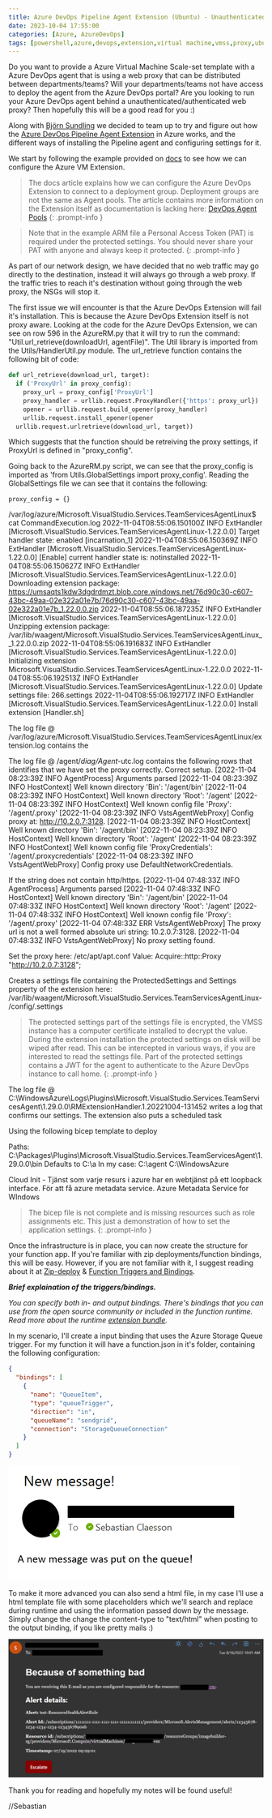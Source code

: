 ```yaml
---
title: Azure DevOps Pipeline Agent Extension (Ubuntu) - Unauthenticated/Authenticated Proxy.
date: 2023-10-04 17:55:00
categories: [Azure, AzureDevOps]
tags: [powershell,azure,devops,extension,virtual machine,vmss,proxy,ubuntu]     # TAG names should always be lowercase
---
```


Do you want to provide a Azure Virtual Machine Scale-set template with a Azure DevOps agent that is using a web proxy that can be distributed between departments/teams?
Will your departments/teams not have access to deploy the agent from the Azure DevOps portal?
Are you looking to run your Azure DevOps agent behind a unauthenticated/authenticated web proxy?
Then hopefully this will be a good read for you :)

Along with [Björn Sundling](https://bjompen.com/#/) we decided to team up to try and figure out how the [Azure DevOps Pipeline Agent Extension](https://learn.microsoft.com/en-us/azure/devops/pipelines/release/deployment-groups/howto-provision-deployment-group-agents?view=azure-devops) in Azure works, and the different ways of installing the Pipeline agent and configuring settings for it.

We start by following the example provided on [docs](https://learn.microsoft.com/en-us/azure/devops/pipelines/release/deployment-groups/howto-provision-deployment-group-agents?view=azure-devops#install-the-azure-pipelines-agent-azure-vm-extension-using-an-arm-template) to see how we can configure the Azure VM Extension.

> The docs article explains how we can configure the Azure DevOps Extension to connect to a deployment group.
Deployment groups are not the same as Agent pools.
The article contains more information on the Extension itself as documentation is lacking here: [DevOps Agent Pools](https://learn.microsoft.com/en-us/azure/devops/pipelines/agents/agents?view=azure-devops&tabs=browser)
{: .prompt-info }

> Note that in the example ARM file a Personal Access Token (PAT) is required under the protected settings. You should never share your PAT with anyone and always keep it protected.
{: .prompt-info }

As part of our network design, we have decided that no web traffic may go directly to the destination, instead it will always go through a web proxy.
If the traffic tries to reach it's destination without going through the web proxy, the NSGs will stop it.

The first issue we will encounter is that the Azure DevOps Extension will fail it's installation.
This is because the Azure DevOps Extension itself is not proxy aware.
Looking at the code for the Azure DevOps Extension, we can see on row 596 in the AzureRM.py that it will try to run the command: "Util.url_retrieve(downloadUrl, agentFile)".
The Util library is imported from the Utils/HandlerUtil.py module.
The url_retrieve function contains the following bit of code:
``` python
def url_retrieve(download_url, target):
  if ('ProxyUrl' in proxy_config):
    proxy_url = proxy_config['ProxyUrl']
    proxy_handler = urllib.request.ProxyHandler({'https': proxy_url})
    opener = urllib.request.build_opener(proxy_handler)
    urllib.request.install_opener(opener
  urllib.request.urlretrieve(download_url, target))
```
Which suggests that the function should be retreiving the proxy settings, if ProxyUrl is defined in "proxy_config".

Going back to the AzureRM.py script, we can see that the proxy_config is imported as 'from Utils.GlobalSettings import proxy_config'.
Reading the GlobalSettings file we can see that it contains the following:
```
proxy_config = {}
```

/var/log/azure/Microsoft.VisualStudio.Services.TeamServicesAgentLinux$ cat CommandExecution.log
2022-11-04T08:55:06.150100Z INFO ExtHandler [Microsoft.VisualStudio.Services.TeamServicesAgentLinux-1.22.0.0] Target handler state: enabled [incarnation_1]
2022-11-04T08:55:06.150369Z INFO ExtHandler [Microsoft.VisualStudio.Services.TeamServicesAgentLinux-1.22.0.0] [Enable] current handler state is: notinstalled
2022-11-04T08:55:06.150627Z INFO ExtHandler [Microsoft.VisualStudio.Services.TeamServicesAgentLinux-1.22.0.0] Downloading extension package: https://umsaqts1kdw3dgdrdmzt.blob.core.windows.net/76d90c30-c607-43bc-49aa-02e322a01e7b/76d90c30-c607-43bc-49aa-02e322a01e7b_1.22.0.0.zip
2022-11-04T08:55:06.187235Z INFO ExtHandler [Microsoft.VisualStudio.Services.TeamServicesAgentLinux-1.22.0.0] Unzipping extension package: /var/lib/waagent/Microsoft.VisualStudio.Services.TeamServicesAgentLinux__1.22.0.0.zip
2022-11-04T08:55:06.191683Z INFO ExtHandler [Microsoft.VisualStudio.Services.TeamServicesAgentLinux-1.22.0.0] Initializing extension Microsoft.VisualStudio.Services.TeamServicesAgentLinux-1.22.0.0
2022-11-04T08:55:06.192513Z INFO ExtHandler [Microsoft.VisualStudio.Services.TeamServicesAgentLinux-1.22.0.0] Update settings file: 266.settings
2022-11-04T08:55:06.192717Z INFO ExtHandler [Microsoft.VisualStudio.Services.TeamServicesAgentLinux-1.22.0.0] Install extension [Handler.sh]

The log file @ /var/log/azure/Microsoft.VisualStudio.Services.TeamServicesAgentLinux/extension.log contains the 

The log file @ /agent/_diag/Agent_<timestamp>-utc.log contains the following rows that identifies that we have set the proxy correctly.
Correct setup.
[2022-11-04 08:23:39Z INFO AgentProcess] Arguments parsed
[2022-11-04 08:23:39Z INFO HostContext] Well known directory 'Bin': '/agent/bin'
[2022-11-04 08:23:39Z INFO HostContext] Well known directory 'Root': '/agent'
[2022-11-04 08:23:39Z INFO HostContext] Well known config file 'Proxy': '/agent/.proxy'
[2022-11-04 08:23:39Z INFO VstsAgentWebProxy] Config proxy at: http://10.2.0.7:3128.
[2022-11-04 08:23:39Z INFO HostContext] Well known directory 'Bin': '/agent/bin'
[2022-11-04 08:23:39Z INFO HostContext] Well known directory 'Root': '/agent'
[2022-11-04 08:23:39Z INFO HostContext] Well known config file 'ProxyCredentials': '/agent/.proxycredentials'
[2022-11-04 08:23:39Z INFO VstsAgentWebProxy] Config proxy use DefaultNetworkCredentials.

If the string does not contain http/https.
[2022-11-04 07:48:33Z INFO AgentProcess] Arguments parsed
[2022-11-04 07:48:33Z INFO HostContext] Well known directory 'Bin': '/agent/bin'
[2022-11-04 07:48:33Z INFO HostContext] Well known directory 'Root': '/agent'
[2022-11-04 07:48:33Z INFO HostContext] Well known config file 'Proxy': '/agent/.proxy'
[2022-11-04 07:48:33Z ERR  VstsAgentWebProxy] The proxy url is not a well formed absolute uri string: 10.2.0.7:3128.
[2022-11-04 07:48:33Z INFO VstsAgentWebProxy] No proxy setting found.

Set the proxy here: /etc/apt/apt.conf
Value:
Acquire::http::Proxy "http://10.2.0.7:3128";

Creates a settings file containing the ProtectedSettings and Settings property of the extension here:
/var/lib/waagent/Microsoft.VisualStudio.Services.TeamServicesAgentLinux-<versionnumber>/config/<uniquenumber>.settings

> The protected settings part of the settings file is encrypted, the VMSS instance has a computer certificate installed to decrypt the value.
During the extension installation the protected settings on disk will be wiped after read.
This can be intercepted in various ways, if you are interested to read the settings file.
Part of the protected settings contains a JWT for the agent to authenticate to the Azure DevOps instance to call home.
{: .prompt-info }

The log file @ C:\WindowsAzure\Logs\Plugins\Microsoft.VisualStudio.Services.TeamServicesAgent\1.29.0.0\RMExtensionHandler.1.20221004-131452 writes a log that confirms our settings.
The extension also puts a scheduled task 

Using the following bicep template to deploy 

Paths:
C:\Packages\Plugins\Microsoft.VisualStudio.Services.TeamServicesAgent\1.29.0.0\bin
Defaults to  C:\a
In my case: C:\agent
C:\WindowsAzure

Cloud Init - Tjänst som varje resurs i azure har en webtjänst på ett loopback interface.
För att få azure metadata service.
Azure Metadata Service for WIndows


> The bicep file is not complete and is missing resources such as role assignments etc. This just a demonstration of how to set the application settings.
{: .prompt-info }

Once the infrastructure is in place, you can now create the structure for your function app.
If you're familiar with zip deployments/function bindings, this will be easy.
However, if you are not familiar with it, I suggest reading about it at [Zip-deploy](https://docs.microsoft.com/en-us/azure/azure-functions/deployment-zip-push) & [Function Triggers and Bindings](https://docs.microsoft.com/en-us/azure/azure-functions/functions-triggers-bindings?tabs=powershell).

**_Brief explaination of the triggers/bindings._**

_You can specify both in- and output bindings.
There's bindings that you can use from the open source community or included in the function runtime.
Read more about the runtime [extension bundle](https://docs.microsoft.com/en-us/azure/azure-functions/functions-bindings-register#extension-bundles)._

In my scenario, I'll create a input binding that uses the Azure Storage Queue trigger.
For my function it will have a function.json in it's folder, containing the following configuration:
```json
{
  "bindings": [
    {
      "name": "QueueItem",
      "type": "queueTrigger",
      "direction": "in",
      "queueName": "sendgrid",
      "connection": "StorageQueueConnection"
    }
  ]
}
```

![simple-mail](/assets/images/2022/2022-08-16-1.png)

To make it more advanced you can also send a html file, in my case I'll use a html template file with some placeholders which we'll search and replace during runtime and using the information passed down by the message.
Simply change the change the content-type to "text/html" when posting to the output binding, if you like pretty mails :)

![html-mail](/assets/images/2022/2022-08-16-2.png)

Thank you for reading and hopefully my notes will be found useful!

//Sebastian
